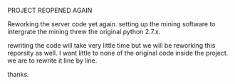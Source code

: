 PROJECT REOPENED AGAIN

Reworking the server code yet again. setting up the mining software  to intergrate the mining threw the original python 2.7.x.

rewriting the code will take very little time but we will be reworking this reporsity as well. I want little to none of the original code inside the project. we are to rewrite it line by line.

thanks.
